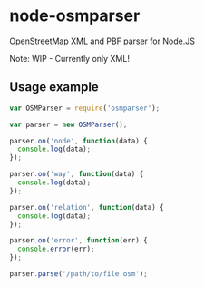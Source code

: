 node-osmparser
==============

OpenStreetMap XML and PBF parser for Node.JS

Note: WIP - Currently only XML!


Usage example
-------------

```js
var OSMParser = require('osmparser');

var parser = new OSMParser();

parser.on('node', function(data) {
  console.log(data);
});

parser.on('way', function(data) {
  console.log(data);
});

parser.on('relation', function(data) {
  console.log(data);
});

parser.on('error', function(err) {
  console.error(err);
});

parser.parse('/path/to/file.osm');
```
